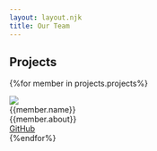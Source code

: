 ```yaml
---
layout: layout.njk
title: Our Team
---
```

## Projects
{%for member in projects.projects%}
<div class="card">
<div class="card-image float-left">
<img src="/assets/images/projects/{{member.photo}}" class="img-w-responsive">
</div>
<div class="card-content">
    <div class="card-header">
    <div class="card-title h5">{{member.name}}</div>
    </div>
    <div class="card-body">
        {{member.about}}
    </div>
    <div class="card-footer">
    <a href="{{member.github}}" class="btn btn-primary">GitHub</a>
    </div>
</div>
</div>
{%endfor%}

